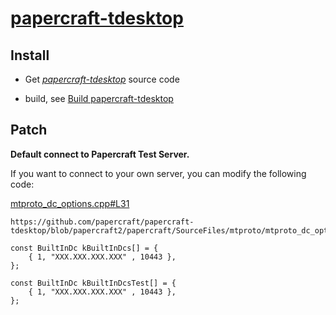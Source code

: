 # [papercraft-tdesktop](https://github.com/papercraft/papercraft-tdesktop)

## Install

- Get *[papercraft-tdesktop](https://github.com/papercraft/papercraft-tdesktop)* source code

- build, see [Build papercraft-tdesktop](https://github.com/papercraft/papercraft-tdesktop#build-instructions)

## Patch

**Default connect to Papercraft Test Server.**

If you want to connect to your own server, you can modify the following code:

[mtproto_dc_options.cpp#L31](https://github.com/papercraft/papercraft-tdesktop/blob/papercraft2/papercraft/SourceFiles/mtproto/mtproto_dc_options.cpp#L31)

```
https://github.com/papercraft/papercraft-tdesktop/blob/papercraft2/papercraft/SourceFiles/mtproto/mtproto_dc_options.cpp#L31

const BuiltInDc kBuiltInDcs[] = {
    { 1, "XXX.XXX.XXX.XXX" , 10443 },
};

const BuiltInDc kBuiltInDcsTest[] = {
    { 1, "XXX.XXX.XXX.XXX" , 10443 },
};

```
